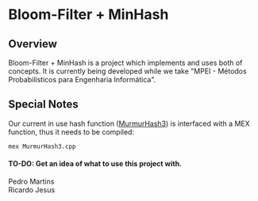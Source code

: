  Bloom-Filter + MinHash
========================

Overview
--------

Bloom-Filter + MinHash is a project which implements and uses both of concepts. It is currently being developed while we take "MPEI - Métodos Probabilísticos para Engenharia Informática".

Special Notes
-------------

Our current in use hash function ([MurmurHash3](https://code.google.com/p/smhasher/wiki/MurmurHash3)) is interfaced with a MEX function, thus it needs to be compiled:

```mex MurmurHash3.cpp```

#### TO-DO: Get an idea of what to use this project with.

Pedro Martins  
Ricardo Jesus
